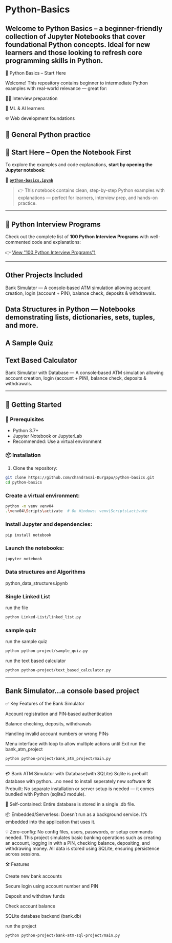 # Python-Basics


Welcome to **Python Basics** – a beginner-friendly collection of Jupyter Notebooks that cover foundational Python concepts. Ideal for new learners and those looking to refresh core programming skills in Python.
---
📘 Python Basics – Start Here

Welcome! This repository contains beginner to intermediate Python examples with real-world relevance — great for:

👨‍💻 Interview preparation

🤖 ML & AI learners

🌐 Web development foundations

🧠 General Python practice
---
## 📘 Start Here – Open the Notebook First

To explore the examples and code explanations, **start by opening the Jupyter notebook**:

📂 **[`python-basics.ipynb`](https://github.com/chandrasai-Durgapu/python-basics/blob/main/python-basics.ipynb)**  
> 👉 This notebook contains clean, step-by-step Python examples with explanations — perfect for learners, interview prep, and hands-on practice.

---
## 🔗 Python Interview Programs

Check out the complete list of **100 Python Interview Programs** with well-commented code and explanations:

👉 [View "100 Python Interview Programs")](https://github.com/chandrasai-Durgapu/python-basics/blob/main/100-python-interview-programs.ipynb)

---
## Other Projects Included

Bank Simulator — A console‑based ATM simulation allowing account creation, login (account + PIN), balance check, deposits & withdrawals.

Data Structures in Python — Notebooks demonstrating lists, dictionaries, sets, tuples, and more.
---
A Sample Quiz
---
Text Based Calculator
---
Bank Simulator with Database — A console‑based ATM simulation allowing account creation, login (account + PIN), balance check, deposits & withdrawals.

---

## 🚀 Getting Started

### 🔧 Prerequisites

- Python 3.7+
- Jupyter Notebook or JupyterLab
- Recommended: Use a virtual environment

### 📦 Installation

1. Clone the repository:

```bash
git clone https://github.com/chandrasai-Durgapu/python-basics.git
cd python-basics
```

### Create a virtual environment:
```bash
python -m venv venv04
.\venv04\Scripts\activate  # On Windows: venv\Scripts\activate
```

### Install Jupyter and dependencies:
```bash
pip install notebook
```


### Launch the notebooks:
```bash
jupyter notebook
```
### Data structures and Algorithms
python_data_structures.ipynb

### Single Linked List
run the file
```bash
python Linked-List/linked_list.py
```
### sample quiz
run the sample quiz
```bash
python python-project/sample_quiz.py
```

run the text based calculator
```bash
python python-project/text_based_calculator.py
```
---
Bank Simulator...a console based project
---
✅ Key Features of the Bank Simulator

Account registration and PIN‑based authentication

Balance checking, deposits, withdrawals

Handling invalid account numbers or wrong PINs

Menu interface with loop to allow multiple actions until Exit
run the bank_atm_project
```bash
python python-project/bank_atm_project/main.py
```
---
💳 Bank ATM Simulator with Database(with SQLite)
Sqlite is prebuilt database with python....no need to install seperately new software
🛠 Prebuilt: No separate installation or server setup is needed — it comes bundled with Python (sqlite3 module).

🧳 Self-contained: Entire database is stored in a single .db file.

📦 Embedded/Serverless: Doesn’t run as a background service. It’s embedded into the application that uses it.

💡 Zero-config: No config files, users, passwords, or setup commands needed.
This project simulates basic banking operations such as creating an account, logging in with a PIN, checking balance, depositing, and withdrawing money. All data is stored using SQLite, ensuring persistence across sessions.

🛠 Features

Create new bank accounts

Secure login using account number and PIN

Deposit and withdraw funds

Check account balance

SQLite database backend (bank.db)

run the project
```bash
python python-project/bank-atm-sql-project/main.py
```

